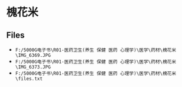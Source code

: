 # 槐花米

## Files

- `F:/5000G电子书\R01-医药卫生(养生 保健 医药 心理学)\医学\药材\槐花米\IMG_6369.JPG`
- `F:/5000G电子书\R01-医药卫生(养生 保健 医药 心理学)\医学\药材\槐花米\IMG_6373.JPG`
- `F:/5000G电子书\R01-医药卫生(养生 保健 医药 心理学)\医学\药材\槐花米\files.txt`

